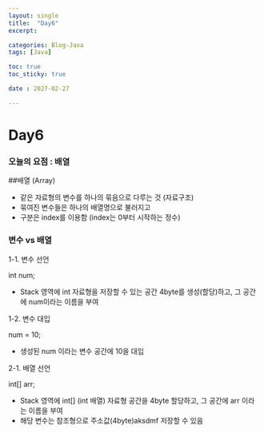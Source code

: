 ```yaml
---
layout: single
title:  "Day6"
excerpt: 

categories: Blog-Java
tags: [Java]

toc: true
toc_sticky: true

date : 2027-02-27

---
```


# Day6
### 오늘의 요점 : 배열 

##배열 (Array)

* 같은 자료형의 변수를 하나의 묶음으로 다루는 것 (자료구조)
* 묶여진 변수들은 하나의 배열명으로 불러지고 
* 구분은 index를 이용함 (index는 0부터 시작하는 정수)

### 변수 vs 배열

1-1. 변수 선언

int num; 
- Stack 영역에 int 자료형을 저장할 수 있는 공간 4byte를 생성(할당)하고, 그 공간에 num이라는 이름을 부여

1-2. 변수 대입

num = 10;
- 생성된 num 이라는 변수 공간에 10을 대입 

2-1. 배열 선언

int[] arr;
- Stack 영역에 int[] (int 배열) 자료형 공간을 4byte 할당하고, 그 공간에 arr 이라는 이름을 부여 
- 해당 변수는 참조형으로 주소값(4byte)aksdmf 저장할 수 있음


